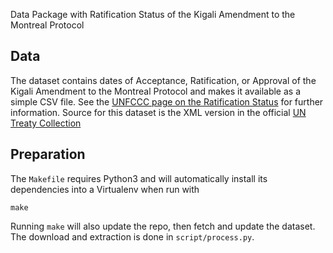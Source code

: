 Data Package with Ratification Status of the Kigali Amendment to the Montreal Protocol

## Data

The dataset contains dates of Acceptance, Ratification, or Approval of the
Kigali Amendment to the Montreal Protocol and makes it available as a simple CSV file.
See the [UNFCCC page on the Ratification Status](https://treaties.un.org/Pages/ViewDetails.aspx?src=TREATY&mtdsg_no=XXVII-2-f&chapter=27&clang=_en) for
further information.
Source for this dataset is the XML version in the official [UN Treaty
Collection](https://treaties.un.org/doc/Publication/MTDSG/Volume%20II/Chapter%20XXVII/XXVII-2-f.en.xml)


## Preparation

The `Makefile` requires Python3 and will automatically install its dependencies
into a Virtualenv when run with

```shell
make
```

Running `make` will also update the repo, then fetch and update the dataset. The
download and extraction is done in `script/process.py`.
